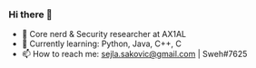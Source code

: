 ### Hi there 👋

- 👾 Core nerd & Security researcher at AX1AL 
- 🌱 Currently learning: Python, Java, C++, C 
- 📫 How to reach me: sejla.sakovic@gmail.com | Sweh#7625
